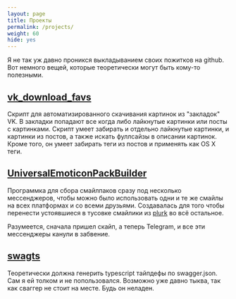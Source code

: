 ```yaml
---
layout: page
title: Проекты
permalink: /projects/
weight: 60
hide: yes
---
```


Я не так уж давно проникся выкладыванием своих пожитков на github. Вот немного вещей, которые теоретически могут быть кому-то полезными.

## [vk_download_favs](https://github.com/artyfarty/vk_download_favs)

Скрипт для автоматизированного скачивания картинок из "закладок" VK. 
В закладки попадают все когда либо лайкнутые картинки или посты с картинками.
Скрипт умеет забирать и отдельно лайкнутые картинки, и картинки из постов, а также искать фуллсайзы в описании картинок. 
Кроме того, он умеет забирать теги из постов и применять как OS X теги.

## [UniversalEmoticonPackBuilder](https://github.com/artyfarty/UniversalEmoticonPackBuilder)

Программка для сбора смайлпаков сразу под несколько мессенджеров, 
чтобы можно было использовать одни и те же смайлы на всех платформах и со всеми друзьями. 
Создавалась для того чтобы перенести устоявшиеся в тусовке смайлики из [plurk](http://www.plurk.com/) во всё остальное.

Разумеется, сначала пришел скайп, а теперь Telegram, и все эти мессенджеры канули в забвение.

## [swagts](https://github.com/artyfarty/swagts)

Теоретически должна генерить typescript тайпдефы по swagger.json. Сам я ей толком и не попользовался. 
Возможно уже давно тыква, так как сваггер не стоит на месте. Будь он неладен.
